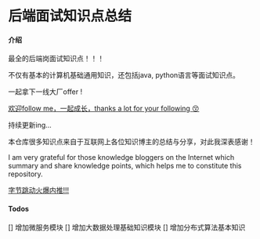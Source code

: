 # 后端面试知识点总结

#### 介绍
最全的后端岗面试知识点！！！

不仅有基本的计算机基础通用知识，还包括java, python语言等面试知识点。

一起拿下一线大厂offer !

[欢迎follow me，一起成长，thanks a lot for your following :kissing_closed_eyes: ](https://gitee.com/Linrena)

持续更新ing...

本仓库很多知识点来自于互联网上各位知识博主的总结与分享，对此我深表感谢！

I am very grateful for those knowledge bloggers on the Internet which summary and share knowledge points, which helps me to constitute this repository.

[字节跳动火爆内推!!!](https://www.nowcoder.com/discuss/663652?source_id=profile_create_nctrack&channel=-1)

#### Todos
[] 增加微服务模块
[] 增加大数据处理基础知识模块
[] 增加分布式算法基本知识